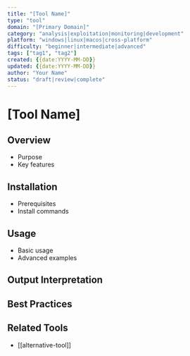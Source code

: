 ```yaml
---
title: "[Tool Name]"
type: "tool"
domain: "[Primary Domain]"
category: "analysis|exploitation|monitoring|development"
platform: "windows|linux|macos|cross-platform"
difficulty: "beginner|intermediate|advanced"
tags: ["tag1", "tag2"]
created: {{date:YYYY-MM-DD}}
updated: {{date:YYYY-MM-DD}}
author: "Your Name"
status: "draft|review|complete"
---
```


# [Tool Name]

## Overview
- Purpose
- Key features

## Installation
- Prerequisites
- Install commands

## Usage
- Basic usage
- Advanced examples

## Output Interpretation

## Best Practices

## Related Tools
- [[alternative-tool]]

